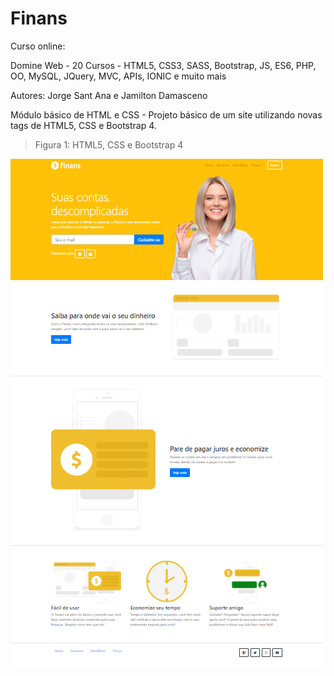 # Finans

Curso online:

Domine Web - 20 Cursos - HTML5, CSS3, SASS, Bootstrap, JS, ES6, PHP, OO, MySQL, JQuery, MVC, APIs, IONIC e muito mais

Autores:
Jorge Sant Ana e Jamilton Damasceno

Módulo básico de HTML e CSS - Projeto básico de um site utilizando novas tags de HTML5, CSS e Bootstrap 4. 

>Figura 1: HTML5, CSS e Bootstrap 4

![HTML5 e CSS](img/Site.png)

 

 

